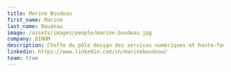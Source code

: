 ```yaml
---
title: Marine Boudeau
first_name: Marine
last_name: Boudeau
image: /assets/images/people/marine-boudeau.jpg
company: DINUM
description: Cheffe du pôle design des services numériques et haute-fonctionnaire au handicap et à l’inclusion
linkedin: https://www.linkedin.com/in/marineboudeau/
team: true
---
```

